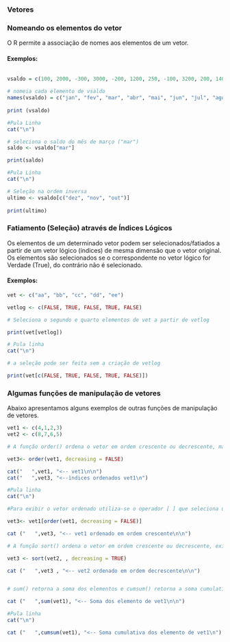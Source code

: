 ### <b>Vetores</b>

### Nomeando os elementos do vetor
O R permite a associação de nomes aos elementos de um vetor.
 
#### Exemplos:
``` R runnable

vsaldo = c(100, 2000, -300, 3000, -200, 1200, 250, -100, 3200, 200, 1400, -150) 

# nomeia cada elemento de vsaldo
names(vsaldo) = c("jan", "fev", "mar", "abr", "mai", "jun", "jul", "ago", "set", "out", "nov", "dez") 
 
print (vsaldo)

#Pula Linha
cat("\n")

# seleciona o saldo do mês de março ("mar")
saldo <- vsaldo["mar"] 

print(saldo)

#Pula Linha
cat("\n")

# Seleção na ordem inversa
ultimo <- vsaldo[c("dez", "nov", "out")] 
   
print(ultimo)
```


### Fatiamento (Seleção) através de Índices Lógicos
Os elementos de um determinado vetor podem ser selecionados/fatiados a partir de um vetor lógico (índices) de mesma dimensão que o vetor original.  Os elementos são selecionados se o correspondente no vetor lógico for Verdade (True), do contrário não é selecionado.

#### Exemplos:
``` R runnable
vet <- c("aa", "bb", "cc", "dd", "ee")

vetlog <- c(FALSE, TRUE, FALSE, TRUE, FALSE) 

# Seleciona o segundo e quarto elementos de vet a partir de vetlog

print(vet[vetlog])

# Pula linha
cat("\n")

# a seleção pode ser feita sem a criação de vetlog 

print(vet[c(FALSE, TRUE, FALSE, TRUE, FALSE)]) 
```

### Algumas funções de manipulação de vetores
Abaixo apresentamos alguns exemplos de outras funções de manipulação de vetores. <br>

``` R runnable
vet1 <- c(4,1,2,3)
vet2 <- c(8,7,6,5)

# A função order() ordena o vetor em ordem crescente ou decrescente, mas exibe a ordenação pelos índices do vetor

vet3<- order(vet1, decreasing = FALSE)

cat("   ",vet1, "<-- vet1\n\n")
cat("   ",vet3, "<--ìndices ordenados vet1\n")

#Pula linha
cat("\n")

#Para exibir o vetor ordenado utiliza-se o operador [ ] que seleciona um elemento através da posição dele no vetor

vet3<- vet1[order(vet1, decreasing = FALSE)]

cat ("   ",vet3, "<-- vet1 ordenado em ordem crescente\n\n")

# A função sort() ordena o vetor em ordem crescente ou decrescente, exibindo o vetor ordenado

vet3 <- sort(vet2, , decreasing = TRUE)

cat ("   ",vet3 , "<-- vet2 ordenado em ordem decrescente\n\n")


# sum() retorna a soma dos elementos e cumsum() retorna a soma cumulativa dos elementos

cat ("   ",sum(vet1), "<-- Soma dos elemento de vet1\n\n")

#Pula linha
cat("\n")

cat ("   ",cumsum(vet1), "<-- Soma cumulativa dos elemento de vet1\n")

```

